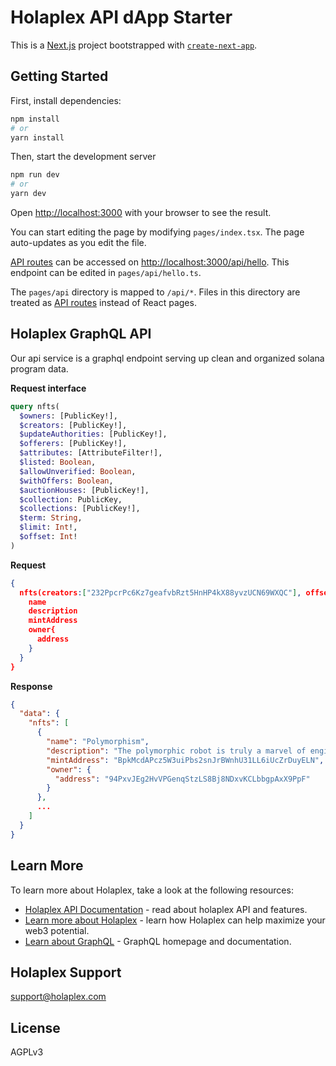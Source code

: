 # Holaplex API dApp Starter

This is a [Next.js](https://nextjs.org/) project bootstrapped with [`create-next-app`](https://github.com/vercel/next.js/tree/canary/packages/create-next-app).

## Getting Started

First, install dependencies:

```bash
npm install
# or
yarn install
```


Then, start the development server
```bash
npm run dev
# or
yarn dev
```

Open [http://localhost:3000](http://localhost:3000) with your browser to see the result.

You can start editing the page by modifying `pages/index.tsx`. The page auto-updates as you edit the file.

[API routes](https://nextjs.org/docs/api-routes/introduction) can be accessed on [http://localhost:3000/api/hello](http://localhost:3000/api/hello). This endpoint can be edited in `pages/api/hello.ts`.

The `pages/api` directory is mapped to `/api/*`. Files in this directory are treated as [API routes](https://nextjs.org/docs/api-routes/introduction) instead of React pages.

## Holaplex GraphQL API

Our api service is a graphql endpoint serving up clean and organized solana program data.


**Request interface**
```graphql
query nfts(
  $owners: [PublicKey!],
  $creators: [PublicKey!],
  $updateAuthorities: [PublicKey!],
  $offerers: [PublicKey!],
  $attributes: [AttributeFilter!],
  $listed: Boolean,
  $allowUnverified: Boolean,
  $withOffers: Boolean,
  $auctionHouses: [PublicKey!],
  $collection: PublicKey,
  $collections: [PublicKey!],
  $term: String,
  $limit: Int!,
  $offset: Int!
)
```
**Request**

```json
{
  nfts(creators:["232PpcrPc6Kz7geafvbRzt5HnHP4kX88yvzUCN69WXQC"], offset:0, limit:10){
    name
    description
    mintAddress
    owner{
      address
    }
  }
}
```

**Response**
```json
{
  "data": {
    "nfts": [
      {
        "name": "Polymorphism",
        "description": "The polymorphic robot is truly a marvel of engineering. Its ability to change its form allows it to squeeze into small spaces, climb walls, and even swim. Its many arms and legs give it a grip that is unrivaled, and its advanced sensors allow it to navigate and interact with its surroundings with ease.\n\nThe polymorphic robot is still in its early stages, but it has already shown tremendous potential. It is sure to revolutionize the world of robotics, and change the way we interact with our machines.",
        "mintAddress": "BpkMcdAPcz5W3uiPbs2snJrBWnhU31LL6iUcZrDuyELN",
        "owner": {
          "address": "94PxvJEg2HvVPGenqStzLS8Bj8NDxvKCLbbgpAxX9PpF"
        }
      },
      ...
    ]
  }
}
```

## Learn More

To learn more about Holaplex, take a look at the following resources:

- [Holaplex API Documentation](https://docs.holaplex.com) - read about holaplex API and features. 
- [Learn more about Holaplex](https://https://www.holaplex.com/) - learn how Holaplex can help maximize your web3 potential.
- [Learn about GraphQL](https://graphql.org/) - GraphQL homepage and documentation.



## Holaplex Support
support@holaplex.com


## License

AGPLv3